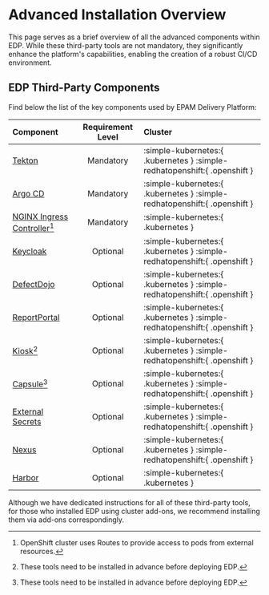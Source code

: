 # Advanced Installation Overview

This page serves as a brief overview of all the advanced components within EDP. While these third-party tools are not mandatory, they significantly enhance the platform's capabilities, enabling the creation of a robust CI/CD environment.

## EDP Third-Party Components

Find below the list of the key components used by EPAM Delivery Platform:

|Component|Requirement Level|Cluster|
|:-|:-:|:-|
|[Tekton](install-tekton.md)|Mandatory|:simple-kubernetes:{ .kubernetes } :simple-redhatopenshift:{ .openshift }|
|[Argo CD](install-argocd.md)|Mandatory|:simple-kubernetes:{ .kubernetes } :simple-redhatopenshift:{ .openshift }|
|[NGINX Ingress Controller](install-ingress-nginx.md)[^1]| Mandatory|:simple-kubernetes:{ .kubernetes }|
|[Keycloak](install-keycloak.md)|Optional|:simple-kubernetes:{ .kubernetes } :simple-redhatopenshift:{ .openshift }|
|[DefectDojo](install-defectdojo.md)|Optional|:simple-kubernetes:{ .kubernetes } :simple-redhatopenshift:{ .openshift }|
|[ReportPortal](install-reportportal.md)|Optional|:simple-kubernetes:{ .kubernetes } :simple-redhatopenshift:{ .openshift }|
|[Kiosk](install-kiosk.md)[^2]|Optional|:simple-kubernetes:{ .kubernetes } :simple-redhatopenshift:{ .openshift }|
|[Capsule](capsule.md)[^2]|Optional|:simple-kubernetes:{ .kubernetes } :simple-redhatopenshift:{ .openshift }|
|[External Secrets](install-external-secrets-operator.md)|Optional|:simple-kubernetes:{ .kubernetes } :simple-redhatopenshift:{ .openshift }|
|[Nexus](nexus-sonatype.md)|Optional|:simple-kubernetes:{ .kubernetes } :simple-redhatopenshift:{ .openshift }|
|[Harbor](install-harbor.md)|Optional|:simple-kubernetes:{ .kubernetes }|

Although we have dedicated instructions for all of these third-party tools, for those who installed EDP using cluster add-ons, we recommend installing them via add-ons correspondingly.

[^1]:
    OpenShift cluster uses Routes to provide access to pods from external resources.
[^2]:
    These tools need to be installed in advance before deploying EDP.
